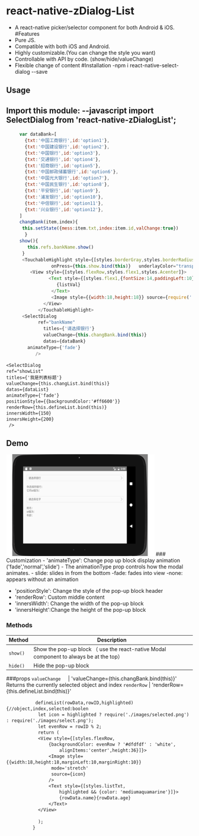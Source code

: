# react-native-zDialog-List
- A react-native picker/selector component for both Android & iOS.
#Features
- Pure JS.
- Compatible with both iOS and Android.
- Highly customizable.(You can change the style you want)
- Controllable with API by code. (show/hide/valueChange)
- Flexible change of content
#Installation
-npm i react-native-select-dialog --save
## Usage
Import this module:
--javascript
import SelectDialog from 'react-native-zDialogList';
--
```javascript
     var dataBank=[
       {txt:'中国工商银行',id:'option1'},
       {txt:'中国建设银行',id:'option2'},
       {txt:'中国银行',id:'option3'},
       {txt:'交通银行',id:'option4'},
       {txt:'招商银行',id:'option5'},
       {txt:'中国邮政储蓄银行',id:'option6'},
       {txt:'中国光大银行',id:'option7'},
       {txt:'中国民生银行',id:'option8'},
       {txt:'平安银行',id:'option9'},
       {txt:'浦发银行',id:'option10'},
       {txt:'中信银行',id:'option11'},
       {txt:'兴业银行',id:'option12'},
     ]
     changBank(item,index){
      this.setState({mess:item.txt,index:item.id,valChange:true})	  
	   }
     show(){
        this.refs.bankName.show()
      }
      <TouchableHighlight style={[styles.borderGray,styles.borderRadius3,{flexDirection:'row',height:32,margin:20}]}  
				 onPress={this.show.bind(this)}   underlayColor="transparent">
         <View style={[styles.flexRow,styles.flex1,styles.Acenter]}>
			    <Text style={[styles.flex1,{fontSize:14,paddingLeft:10}]}>
				   {listVal}
				 </Text>
				 <Image style={{width:18,height:18}} source={require('./product/imgs/Arrow.png')} />
		      </View>
		    </TouchableHighlight>
      <SelectDialog 
		    ref="bankName" 
			  titles={'请选择银行'} 
			  valueChange={this.changBank.bind(this)} 
			  datas={dataBank}
        animateType={'fade'}			  
		   />
```
    <SelectDialog 
	ref="showList" 
	titles={'我是列表标题'} 
	valueChange={this.changList.bind(this)} 
	datas={dataList}
	animateType={'fade'}
	positionStyle={{backgroundColor:'#ff6600'}}	
	renderRow={this.defineList.bind(this)}
	innersWidth={150}
	innersHeight={200}					  
     />
## Demo
<img src="https://github.com/antiantian/react-native-zDialog-List/blob/master/show.gif" width = "400" height = "auto" alt="Demo 1"/>
### Customization
- 'animateType': Change pop up block display animation ('fade','normal','slide')
       - The animationType prop controls how the modal animates.
            - slide: slides in from the bottom
            -fade: fades into view
            -none: appears without an animation
	    
- 'positionStyle': Change the style of the pop-up block header
- 'renderRow':  Custom middle content
- 'innersWidth': Change the width of the pop-up block
- 'innersHeight':Change the height of the pop-up block

### Methods
Method            |  Description
----------------- |  -----------
`show()`          |  Show the pop-up block   （ use the react-native Modal component  to always be at the top）
`hide()`          |  Hide the pop-up block

###props
`valueChange`     |  'valueChange={this.changBank.bind(this)}'  Returns the currently selected object and index
`renderRow`       |  'renderRow={this.defineList.bind(this)}'  
```
		   defineList(rowData,rowID,highlighted) {//object,index,selected:boolen
		    let icon = highlighted ? require('./images/selected.png') : require('./images/select.png');
		    let evenRow = rowID % 2;
		    return (
			<View style={[styles.flexRow,
				{backgroundColor: evenRow ? '#dfdfdf' : 'white',
					alignItems:'center',height:36}]}>
			    <Image style={{width:18,height:18,marginLeft:10,marginRight:10}}
				 mode='stretch'
				 source={icon}
			    />
			    <Text style={[styles.listTxt, 
				    highlighted && {color: 'mediumaquamarine'}]}>
					{rowData.name}{rowData.age}
			    </Text>
			</View>

		    );
		  }


